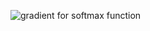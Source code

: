 ![gradient for softmax function](https://github.com/Scott-Alex/Learning-material/blob/master/fig/softmax_gra.png)
